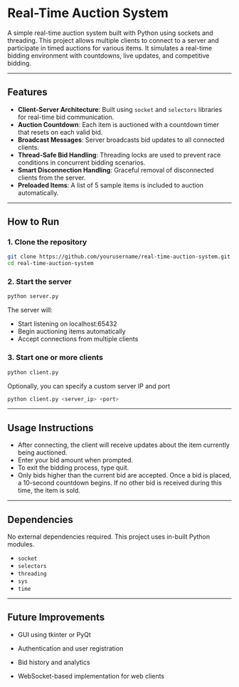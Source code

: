 # Real-Time Auction System

A simple real-time auction system built with Python using sockets and threading. This project allows multiple clients to connect to a server and participate in timed auctions for various items. It simulates a real-time bidding environment with countdowns, live updates, and competitive bidding.


---

## Features

- **Client-Server Architecture**: Built using `socket` and `selectors` libraries for real-time bid communication.
- **Auction Countdown**: Each item is auctioned with a countdown timer that resets on each valid bid.
- **Broadcast Messages**: Server broadcasts bid updates to all connected clients.
- **Thread-Safe Bid Handling**: Threading locks are used to prevent race conditions in concurrent bidding scenarios.
- **Smart Disconnection Handling**: Graceful removal of disconnected clients from the server.
- **Preloaded Items**: A list of 5 sample items is included to auction automatically.

---

## How to Run

### 1. Clone the repository

```bash
git clone https://github.com/yourusername/real-time-auction-system.git
cd real-time-auction-system
```

### 2. Start the server

```bash
python server.py
```

The server will:

- Start listening on localhost:65432
- Begin auctioning items automatically
- Accept connections from multiple clients

### 3. Start one or more clients

``` bash
python client.py
```

Optionally, you can specify a custom server IP and port

``` bash
python client.py <server_ip> <port>
```

---

## Usage Instructions

- After connecting, the client will receive updates about the item currently being auctioned.
- Enter your bid amount when prompted.
- To exit the bidding process, type quit.
- Only bids higher than the current bid are accepted. Once a bid is placed, a 10-second countdown begins. If no other bid is received during this time, the item is sold.

--- 

## Dependencies

No external dependencies required. 
This project uses in-built Python modules. 

- `socket`
- `selectors`
- `threading`
- `sys`
- `time`

---

## Future Improvements

- GUI using tkinter or PyQt

- Authentication and user registration

- Bid history and analytics

- WebSocket-based implementation for web clients





